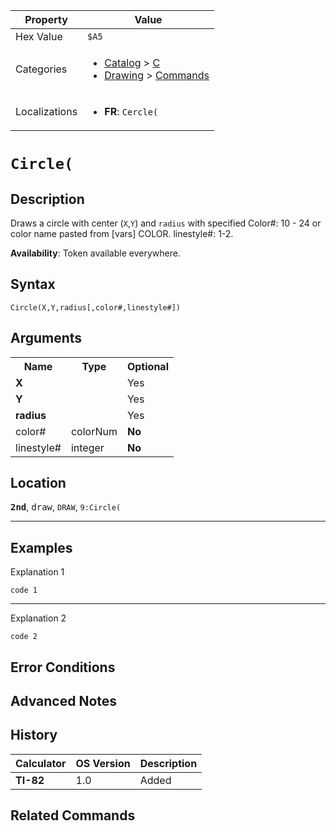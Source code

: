 | Property      | Value |
|---------------|-------|
| Hex Value     | `$A5`|
| Categories    | <ul><li>[Catalog](<../categories/Catalog.md>) > [C](<../categories/Catalog.md#C>)</li><li>[Drawing](<../categories/Drawing.md>) > [Commands](<../categories/Drawing.md#Commands>)</li></ul> |
| Localizations | <ul><li><b>FR</b>: `Cercle(`</li></ul> |

# `Circle(`

## Description
Draws a circle with center (`X`,`Y`) and `radius` with specified
Color#: 10 - 24 or color name pasted from [vars] COLOR.
linestyle#: 1-2.


<b>Availability</b>: Token available everywhere.

## Syntax
`Circle(X,Y,radius[,color#,linestyle#])`

## Arguments
<table>
<tr><th>Name</th><th>Type</th><th>Optional</th></tr>

<tr><td><b>X</b></td><td></td><td>Yes</td></tr>

<tr><td><b>Y</b></td><td></td><td>Yes</td></tr>

<tr><td><b>radius</b></td><td></td><td>Yes</td></tr>

<tr><td>color#</td><td>colorNum</td><td><b>No</b></td></tr>

<tr><td>linestyle#</td><td>integer</td><td><b>No</b></td></tr>

</table>

## Location
<tt><kbd><b>2nd</b></kbd></tt>, <kbd>draw</kbd>, `DRAW`, `9:Circle(`
<hr>

## Examples

Explanation 1
```ti-basic
code 1
```
---
Explanation 2
```ti-basic
code 2
```

## Error Conditions


## Advanced Notes


## History
| Calculator | OS Version | Description |
|------------|------------|-------------|
| <b>TI-82</b> | 1.0 | Added |

## Related Commands

